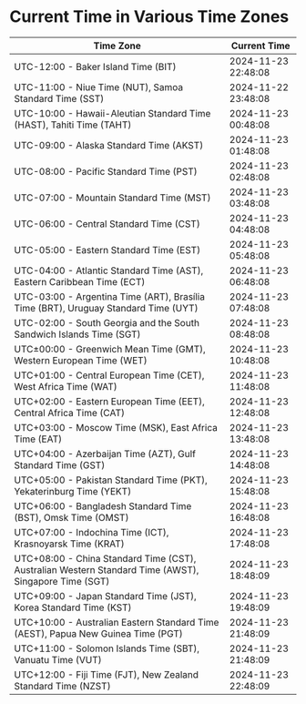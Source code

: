 # Current Time in Various Time Zones

| Time Zone | Current Time |
|-----------|--------------|
| UTC-12:00 - Baker Island Time (BIT) | 2024-11-23 22:48:08 |
| UTC-11:00 - Niue Time (NUT), Samoa Standard Time (SST) | 2024-11-22 23:48:08 |
| UTC-10:00 - Hawaii-Aleutian Standard Time (HAST), Tahiti Time (TAHT) | 2024-11-23 00:48:08 |
| UTC-09:00 - Alaska Standard Time (AKST) | 2024-11-23 01:48:08 |
| UTC-08:00 - Pacific Standard Time (PST) | 2024-11-23 02:48:08 |
| UTC-07:00 - Mountain Standard Time (MST) | 2024-11-23 03:48:08 |
| UTC-06:00 - Central Standard Time (CST) | 2024-11-23 04:48:08 |
| UTC-05:00 - Eastern Standard Time (EST) | 2024-11-23 05:48:08 |
| UTC-04:00 - Atlantic Standard Time (AST), Eastern Caribbean Time (ECT) | 2024-11-23 06:48:08 |
| UTC-03:00 - Argentina Time (ART), Brasília Time (BRT), Uruguay Standard Time (UYT) | 2024-11-23 07:48:08 |
| UTC-02:00 - South Georgia and the South Sandwich Islands Time (SGT) | 2024-11-23 08:48:08 |
| UTC±00:00 - Greenwich Mean Time (GMT), Western European Time (WET) | 2024-11-23 10:48:08 |
| UTC+01:00 - Central European Time (CET), West Africa Time (WAT) | 2024-11-23 11:48:08 |
| UTC+02:00 - Eastern European Time (EET), Central Africa Time (CAT) | 2024-11-23 12:48:08 |
| UTC+03:00 - Moscow Time (MSK), East Africa Time (EAT) | 2024-11-23 13:48:08 |
| UTC+04:00 - Azerbaijan Time (AZT), Gulf Standard Time (GST) | 2024-11-23 14:48:08 |
| UTC+05:00 - Pakistan Standard Time (PKT), Yekaterinburg Time (YEKT) | 2024-11-23 15:48:08 |
| UTC+06:00 - Bangladesh Standard Time (BST), Omsk Time (OMST) | 2024-11-23 16:48:08 |
| UTC+07:00 - Indochina Time (ICT), Krasnoyarsk Time (KRAT) | 2024-11-23 17:48:08 |
| UTC+08:00 - China Standard Time (CST), Australian Western Standard Time (AWST), Singapore Time (SGT) | 2024-11-23 18:48:09 |
| UTC+09:00 - Japan Standard Time (JST), Korea Standard Time (KST) | 2024-11-23 19:48:09 |
| UTC+10:00 - Australian Eastern Standard Time (AEST), Papua New Guinea Time (PGT) | 2024-11-23 21:48:09 |
| UTC+11:00 - Solomon Islands Time (SBT), Vanuatu Time (VUT) | 2024-11-23 21:48:09 |
| UTC+12:00 - Fiji Time (FJT), New Zealand Standard Time (NZST) | 2024-11-23 22:48:09 |
